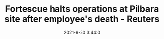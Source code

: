 ---
"title": "Fortescue halts operations at Pilbara site after employee's death - Reuters"
"date": "2021-9-30 3:44:0"
"feed_name": "GOOGLENEWSMINING"
"feed_website": "https://news.google.com/search?q=mining%2Bincident&hl=en-US&gl=US&ceid=US:en"
"feed_rss": "https://news.google.com/rss/search?q=mining%2Bincident&hl=en-US&gl=US&ceid=US:en"
"link": "https://www.reuters.com/world/asia-pacific/fortescue-halts-operations-pilbara-site-after-employees-death-2021-09-30/"
"source": "{'href': 'https://www.reuters.com', 'title': 'Reuters'}"
"file": "_posts/2021-1-1-8dfd5232a332eeca82107de05473218eef21cb95.md"
"accident": "0"
"drilling": "0"
"dead": "0"
"injured": "0"
"arrested": "0"
"where": "unknown site"
"causes": "unknown"
"place": "unknown place"
---